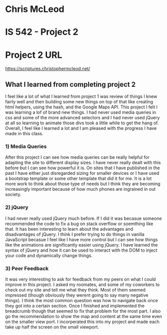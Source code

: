 # Chris McLeod
# IS 542 - Project 2

# Project 2 URL
https://scriptures.christophermcleod.net/

## What I learned from completing project 2
I feel like a lot of what I learned from project 1 was review of things I knew fairly well and then
building some new things on top of that like creating html helpers, using the hash, and the Google
Maps API. This project I felt I was learning a lof of brand new things. I had never used media
queries in css and some of the more advanced selectors and I had never used jQuery at all so learning
to animate those divs took a little while to get the hang of. Overall, I feel like I learned a lot
and I am pleased with the progress I have made in this class.

### 1) Media Queries
After this project I can see how media queries can be really helpful for adapting the site to
different display sizes. I have never really dealt with this before but I can see how powerful it is.
On sites that I have published in the past I have either just disregarded sizing for smaller devices or
I have used a bootstrap template or some other template that did it for me. It is a lot more work to think
about those type of needs but I think they are becoming increasingly important because of how much phones
are ingrained in out society.

### 2) jQuery
I had never really used jQuery much before. If I did it was becasue someone recommended the code to fix a
bug on stack overflow or soemthing like that. It has been interesting to learn about the advantages and
disadvantages of jQuery. I think I prefer trying to do things in vanilla JavaScript becasue I feel like
I have more control but I can see how things like the animations are significantly easier using jQuery.
I have learned the syntax of jQuery and how it can be used to interact with the DOM to inject your code
and dynamically change things.


### 3) Peer Feedback
It was very interesting to ask for feedback from my peers on what I could improve in this project. I asked
my roomates, and some of my coworkers to check out my site and tell me what they think. Most of them seemed
impressed (though obviously they werent going to say many negative things). I think the most common question
was how to navigate back once they got into a certain section. Once I finished and implemented the breadcrumb
though that seemed to fix that problem for the most part. I also go the recommendation to show the map and
content at the same time even on the smaller view port. I incorperated this into my project and made each take
up half the screen on the small viewport.